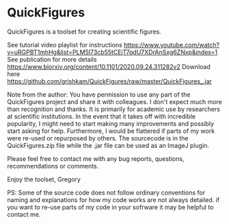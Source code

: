 # QuickFigures
QuickFigures is a toolset for creating scientific figures. 

See tutorial video playlist for instructions
https://www.youtube.com/watch?v=uRGPBT1mhHg&list=PLM5I73cb55tCEjT7qdU7XDrAnSxg6ZNxp&index=1
See publication for more details
https://www.biorxiv.org/content/10.1101/2020.09.24.311282v2
Download here
https://github.com/grishkam/QuickFigures/raw/master/QuickFigures_.jar

Note from the author: 
You have permission to use any part of the QuickFigures project and share it with 
colleagues. I don't expect much more than recognition and thanks. 
It is primarily for academic use by researchers at scientific institutions. In the event
that it takes off with incredible popularity, I might need to start making many improvements and
possibly start asking for help. 
Furthermore, I would be flattered if parts of my work were re-used or repurposed by others.
The sourcecode is in the QuickFigures.zip file while the .jar file can be used as an ImageJ plugin.

Please feel free to contact me with any bug reports, questions, recommendations or comments.

Enjoy the toolset,
Gregory 

PS: Some of the source code does not follow ordinary conventions for naming and explanations 
for how my code works are not always detailed. if you want to re-use parts of my code in your sofrware
it may be helpful to contact me. 
